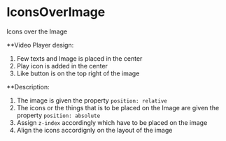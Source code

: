 # IconsOverImage
Icons over the Image
 
**Video Player design:

1) Few texts and Image is placed in the center
2) Play icon is added in the center
3) Like button is on the top right of the image


**Description:

1) The image is given the property `position: relative`
2) The icons or the things that is to be placed on the Image are given the property `position: absolute`
3) Assign `z-index` accordingly which have to be placed on the image
4) Align the icons accordignly on the layout of the image
